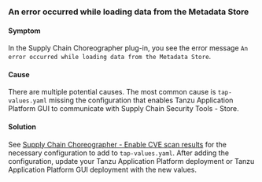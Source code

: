 ### <a id='err-load-metadata-store'></a> An error occurred while loading data from the Metadata Store

#### Symptom

In the Supply Chain Choreographer plug-in, you see the error message
`An error occurred while loading data from the Metadata Store`.

<!-- [Error loading metadata store](images/scc-error-loading-metadata-store.png) How do we use images in partials? They can't be relative links -->

#### Cause

There are multiple potential causes. The most common cause is `tap-values.yaml` missing the
configuration that enables Tanzu Application Platform GUI to communicate with
Supply Chain Security Tools - Store.

#### Solution

See
[Supply Chain Choreographer - Enable CVE scan results](https://docs.vmware.com/en/VMware-Tanzu-Application-Platform/1.3/tap/GUID-tap-gui-plugins-scc-tap-gui.html#scan)
for the necessary configuration to add to `tap-values.yaml`.
After adding the configuration, update your Tanzu Application Platform deployment or
Tanzu Application Platform GUI deployment with the new values.

